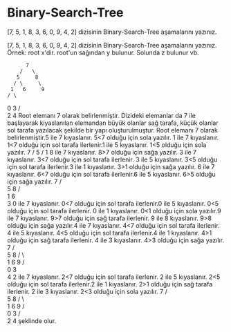 # Binary-Search-Tree
[7, 5, 1, 8, 3, 6, 0, 9, 4, 2] dizisinin Binary-Search-Tree aşamalarını yazınız.


[7, 5, 1, 8, 3, 6, 0, 9, 4, 2] dizisinin Binary-Search-Tree aşamalarını yazınız. 
Örnek: root x'dir. root'un sağından y bulunur. Solunda z bulunur vb.

          7
        /   \
       5     8
      / \     \
     1   6     9
    / \
   0   3
      / \
     2   4
Root elemanı  7 olarak belirlenmiştir. Dizideki elemanlar da  7 ile başlayarak kıyaslanılan elemandan büyük olanlar sağ tarafa,
küçük olanlar sol tarafa yazılacak şekilde bir yapı oluşturulmuştur.
Root elemanı 7 olarak belirlenmiştir.5 ile 7 kıyaslanır. 5<7 olduğu için sola yazılır.
1 ile 7 kıyaslanır. 1<7 olduğu için sol tarafa ilerlenir.1 ile 5 kıyaslanır. 1<5 olduğu için sola yazılır.
        7
      /
    5
  /
1
8 ile 7 kıyaslanır. 8>7 olduğu için sağa yazılır.
3 ile 7 kıyaslanır. 3<7 olduğu için sol tarafa ilerlenir.
3 ile 5 kıyaslanır. 3<5 olduğu için sol tarafa ilerlenir.3 ile 1 kıyaslanır. 3>1 olduğu için sağa yazılır.
6 ile 7 kıyaslanır. 6<7 olduğu için sol tarafa ilerlenir.6 ile 5 kıyaslanır. 6>5 olduğu için sağa yazılır.
     7
   /   \
   5     8
  / \
 1   6
 \
  3
0 ile 7 kıyaslanır. 0<7 olduğu için sol tarafa ilerlenir.0 ile 5 kıyaslanır. 0<5 olduğu için sol tarafa ilerlenir.
0 ile 1 kıyaslanır. 0<1 olduğu için sola yazılır.9 ile 7 kıyaslanır. 9>7 olduğu için sağ tarafa ilerlenir.
9 ile 8 kıyaslanır. 9>8 olduğu için sağa yazılır.4 ile 7 kıyaslanır. 4<7 olduğu için sol tarafa ilerlenir.
4 ile 5 kıyaslanır. 4<5 olduğu için sol tarafa ilerlenir.4 ile 1 kıyaslanır. 4>1 olduğu için sağ tarafa ilerlenir.
4 ile 3 kıyaslanır. 4>3 olduğu için sağa yazılır.
      7 
    /   \
    5     8
   / \     \
  1   6     9
 / \
 0   3
      \
        4
2 ile 7 kıyaslanır. 2<7 olduğu için sol tarafa ilerlenir.
2 ile 5 kıyaslanır. 2<5 olduğu için sol tarafa ilerlenir.2 ile 1 kıyaslanır. 2>1 olduğu için sağ tarafa ilerlenir.
2 ile 3 kıyaslanır. 2<3 olduğu için sola yazılır.
        7
      /   \
     5     8
    / \     \
   1   6     9
  / \
 0   3
     / \
     2   4
     şeklinde olur.
